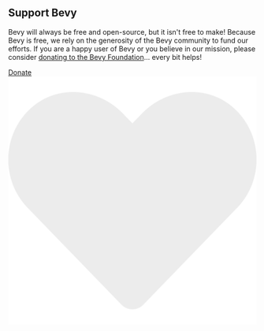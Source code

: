 ## Support Bevy

Bevy will always be free and open-source, but it isn't free to make! Because Bevy is free, we rely on the generosity of the Bevy community to fund our efforts. If you are a happy user of Bevy or you believe in our mission, please consider [donating to the Bevy Foundation](/donate)... every bit helps!

<a class="button button--pink" href="/donate">Donate <img class="button__icon" src="/assets/heart.svg" alt="heart icon"></a>
